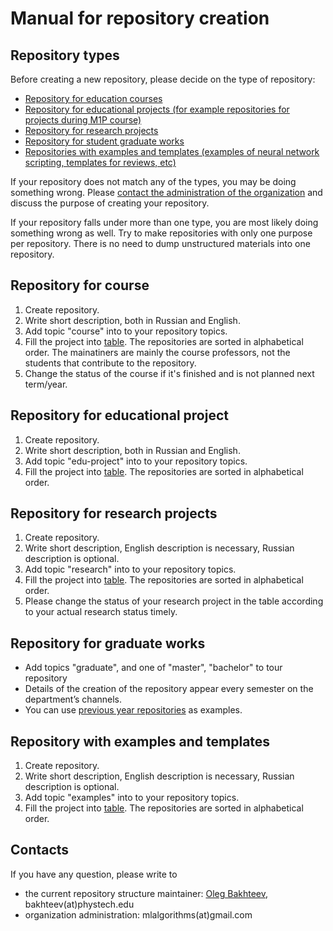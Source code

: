 # Manual for repository creation
## Repository types
Before creating a new repository, please decide on the type of repository:
* [Repository for education courses](#repository-for-course)
* [Repository for educational projects (for example repositories for projects during M1P course)](#repository-for-educational-project)
* [Repository for research projects](#repository-for-research-projects)
* [Repository for student graduate works](#repository-for-graduate-works)
* [Repositories with examples and templates (examples of neural network scripting, templates for reviews, etc)](#repository-with-examples-and-templates)

If your repository does not match any of the types, you may be doing something wrong. Please [contact the administration of the organization](#contacts) and discuss the purpose of creating your repository.

If your repository falls under more than one type, you are most likely doing something wrong as well. Try to make repositories with only one purpose per repository. There is no need to dump unstructured materials into one repository.

## Repository for course
1. Create repository.
2. Write short description, both in Russian and English.
3. Add topic "course" into to your repository topics.
4. Fill the project into [table](reps_courses.md).   The repositories are sorted in alphabetical order. The mainatiners are mainly the course professors, not the students that contribute to the repository.
5. Change the status of the course if it's finished and is not planned next term/year.

## Repository for educational project
1. Create repository.
2. Write short description, both in Russian and English.
3. Add topic "edu-project" into to your repository topics.
4. Fill the project into [table](reps_edu.md).   The repositories are sorted in alphabetical order. 


## Repository for research projects
1. Create repository.
2. Write short description, English description is necessary, Russian description is optional.
3. Add topic "research" into to your repository topics.
4. Fill the project into [table](reps_research.md).   The repositories are sorted in alphabetical order. 
5. Please change the status of your research project in the table according to your actual research status timely. 

## Repository for graduate works
* Add topics "graduate", and one of "master", "bachelor" to tour repository
* Details of the creation of the repository appear every semester on the department’s channels.
* You can use [previous year repositories](https://intsystems.github.io/materials/nir/) as examples.

  
## Repository with examples and templates
1. Create repository.
2. Write short description, English description is necessary, Russian description is optional.
3. Add topic "examples" into to your repository topics.
4. Fill the project into [table](reps_examples.md).   The repositories are sorted in alphabetical order. 

## Contacts
If you have any question, please write to
* the current repository structure maintainer: [Oleg Bakhteev](http://github.com/bahleg), bakhteev(at)phystech.edu
* organization administration: mlalgorithms(at)gmail.com


